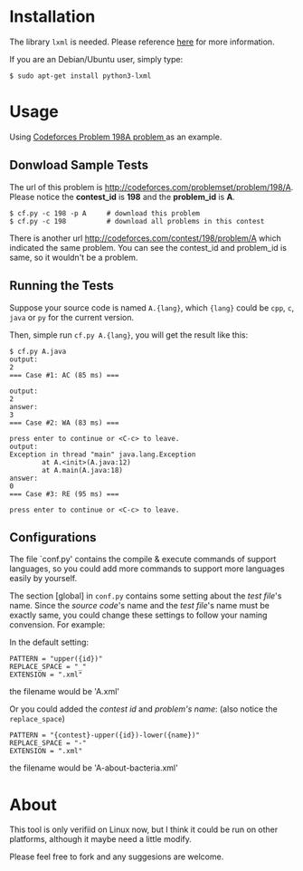 # Installation
The library `lxml` is needed.  Please reference
[here](http://lxml.de/installation.html) for more information.

If you are an Debian/Ubuntu user, simply type:

    $ sudo apt-get install python3-lxml

# Usage
Using [Codeforces Problem 198A problem
](http://codeforces.com/problemset/problem/198/A) as an example.

## Donwload Sample Tests
The url of this problem is
<http://codeforces.com/problemset/problem/198/A>.  Please notice the
**contest_id** is **198** and the **problem_id** is **A**.

    $ cf.py -c 198 -p A     # download this problem
    $ cf.py -c 198          # download all problems in this contest

There is another url <http://codeforces.com/contest/198/problem/A> which
indicated the same problem.  You can see the contest_id and problem_id
is same, so it wouldn't be a problem.

## Running the Tests
Suppose your source code is named `A.{lang}`, which `{lang}` could be
`cpp`, `c`, `java` or `py` for the current version.

Then, simple run `cf.py A.{lang}`, you will get the result like this:

    $ cf.py A.java
    output:
    2
    === Case #1: AC (85 ms) ===

    output:
    2
    answer:
    3
    === Case #2: WA (83 ms) ===

    press enter to continue or <C-c> to leave.
    output:
    Exception in thread "main" java.lang.Exception
            at A.<init>(A.java:12)
            at A.main(A.java:18)
    answer:
    0
    === Case #3: RE (95 ms) ===

    press enter to continue or <C-c> to leave.

## Configurations
The file `conf.py' contains the compile & execute commands of support
languages, so you could add more commands to support more languages
easily by yourself.

The section [global] in `conf.py` contains some setting about the *test
file*'s name.  Since the *source code*'s name and the *test file*'s name
must be exactly same, you could change these settings to follow your
naming convension.  For example:

In the default setting:

    PATTERN = "upper({id})"
    REPLACE_SPACE = "_"
    EXTENSION = ".xml"

the filename would be 'A.xml'

Or you could added the *contest id* and *problem's name*: (also notice the
`replace_space`)

    PATTERN = "{contest}-upper({id})-lower({name})"
    REPLACE_SPACE = "-"
    EXTENSION = ".xml"

the filename would be 'A-about-bacteria.xml'

# About
This tool is only verifiid on Linux now, but I think it could be run on
other platforms, although it maybe need a little modify.

Please feel free to fork and any suggesions are welcome.
